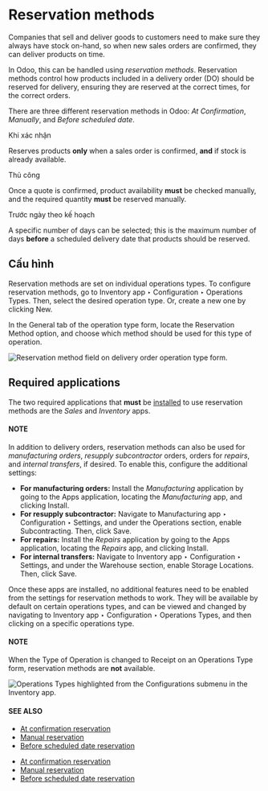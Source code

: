 # Reservation methods

Companies that sell and deliver goods to customers need to make sure they always have stock on-hand,
so when new sales orders are confirmed, they can deliver products on time.

In Odoo, this can be handled using *reservation methods*. Reservation methods control how products
included in a delivery order (DO) should be reserved for delivery, ensuring they are reserved at the
correct times, for the correct orders.

There are three different reservation methods in Odoo: *At Confirmation*, *Manually*, and *Before
scheduled date*.

Khi xác nhận

Reserves products **only** when a sales order is confirmed, **and** if stock is already
available.

Thủ công

Once a quote is confirmed, product availability **must** be checked manually, and the required
quantity **must** be reserved manually.

Trước ngày theo kế hoạch

A specific number of days can be selected; this is the maximum number of days **before** a
scheduled delivery date that products should be reserved.

## Cấu hình

Reservation methods are set on individual operations types. To configure reservation methods, go to
Inventory app ‣ Configuration ‣ Operations Types. Then, select the desired
operation type. Or, create a new one by clicking New.

In the General tab of the operation type form, locate the Reservation Method
option, and choose which method should be used for this type of operation.

![Reservation method field on delivery order operation type form.](../../../../.gitbook/assets/reservation-methods-operations-type-field.png)

## Required applications

The two required applications that **must** be [installed](applications/general/apps_modules.md#general-install) to use reservation
methods are the *Sales* and *Inventory* apps.

#### NOTE
In addition to delivery orders, reservation methods can also be used for *manufacturing orders*,
*resupply subcontractor* orders, orders for *repairs*, and *internal transfers*, if desired. To
enable this, configure the additional settings:

- **For manufacturing orders:** Install the *Manufacturing* application by going to the
  Apps application, locating the *Manufacturing* app, and clicking
  Install.
- **For resupply subcontractor:** Navigate to Manufacturing app ‣ Configuration
  ‣ Settings, and under the Operations section, enable Subcontracting.
  Then, click Save.
- **For repairs:** Install the *Repairs* application by going to the Apps
  application, locating the *Repairs* app, and clicking Install.
- **For internal transfers:** Navigate to Inventory app ‣ Configuration ‣
  Settings, and under the Warehouse section, enable Storage Locations.
  Then, click Save.

Once these apps are installed, no additional features need to be enabled from the settings for
reservation methods to work. They will be available by default on certain operations types, and can
be viewed and changed by navigating to Inventory app ‣ Configuration ‣
Operations Types, and then clicking on a specific operations type.

#### NOTE
When the Type of Operation is changed to Receipt on an
Operations Type form, reservation methods are **not** available.

![Operations Types highlighted from the Configurations submenu in the Inventory app.](../../../../.gitbook/assets/reservation-methods-operations-type-menu.png)

#### SEE ALSO
- [At confirmation reservation](applications/inventory_and_mrp/inventory/shipping_receiving/reservation_methods/at_confirmation.md)
- [Manual reservation](applications/inventory_and_mrp/inventory/shipping_receiving/reservation_methods/manually.md)
- [Before scheduled date reservation](applications/inventory_and_mrp/inventory/shipping_receiving/reservation_methods/before_scheduled_date.md)

* [At confirmation reservation](applications/inventory_and_mrp/inventory/shipping_receiving/reservation_methods/at_confirmation.md)
* [Manual reservation](applications/inventory_and_mrp/inventory/shipping_receiving/reservation_methods/manually.md)
* [Before scheduled date reservation](applications/inventory_and_mrp/inventory/shipping_receiving/reservation_methods/before_scheduled_date.md)
